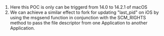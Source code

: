 1. Here this POC is only can be triggerd from 14.0 to 14.2.1 of macOS
2. We can achieve a similar effect to fork for updating "last_pid" on iOS by using the msgsend function in conjunction with the SCM_RIGHTS method to pass the file descriptor from one Application to another Application.